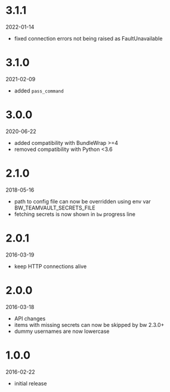 # 3.1.1

2022-01-14

* fixed connection errors not being raised as FaultUnavailable


# 3.1.0

2021-02-09

* added `pass_command`


# 3.0.0

2020-06-22

* added compatibility with BundleWrap >=4
* removed compatibility with Python <3.6


# 2.1.0

2018-05-16

* path to config file can now be overridden using env var BW_TEAMVAULT_SECRETS_FILE
* fetching secrets is now shown in `bw` progress line


# 2.0.1

2016-03-19

* keep HTTP connections alive


# 2.0.0

2016-03-18

* API changes
* items with missing secrets can now be skipped by bw 2.3.0+
* dummy usernames are now lowercase


# 1.0.0

2016-02-22

* initial release

